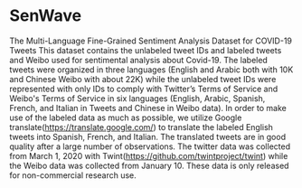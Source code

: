 # SenWave
The Multi-Language Fine-Grained Sentiment Analysis Dataset for COVID-19 Tweets
This dataset contains the unlabeled tweet IDs and labeled tweets and Weibo used for sentimental analysis about Covid-19. The labeled tweets were organized in three languages (English and Arabic both with 10K and Chinese Weibo with about 22K) while the unlabeled tweet IDs were represented with only IDs to comply with Twitter’s Terms of Service and Weibo's Terms of Service in six languages (English, Arabic, Spanish, French, and Italian in Tweets and Chinese in Weibo data). In order to make use of the labeled data as much as possible, we utilize Google translate(https://translate.google.com/) to translate the labeled English tweets into Spanish, French, and Italian. The translated tweets are in good quality after a large number of observations. The twitter data was collected from March 1, 2020 with Twint(https://github.com/twintproject/twint) while the Weibo data was collected from January 10. These data is only released for non-commercial research use.
